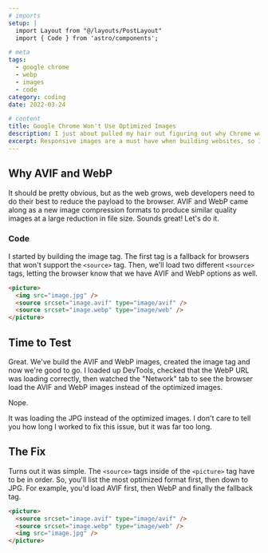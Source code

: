 ```yaml
---
# imports
setup: |
  import Layout from "@/layouts/PostLayout"
  import { Code } from 'astro/components';

# meta
tags:
  - google chrome
  - webp
  - images
  - code
category: coding
date: 2022-03-24

# content
title: Google Chrome Won't Use Optimized Images
description: I just about pulled my hair out figuring out why Chrome wouldn't load WebP or AVIF images when using <srcset>.
excerpt: Responsive images are a must have when building websites, so I decided to generate AVIF and WebP images for use in a <srcset> responsive image tag. However, every time I loaded DevTools, Chrome was defaulting to the standard JPG instead of the optimized image.
---
```


## Why AVIF and WebP

It should be pretty obvious, but as the web grows, web developers need to do their best to reduce the payload to the browser. AVIF and WebP came along as a new image compression formats to produce similar quality images at a large reduction in file size. Sounds great! Let's do it.

### Code

I started by building the image tag. The first tag is a fallback for browsers that won't support the `<source>` tag. Then, we'll load two different `<source>` tags, letting the browser know that we have AVIF and WebP options as well.

```html
<picture>
  <img src="image.jpg" />
  <source srcset="image.avif" type="image/avif" />
  <source srcset="image.webp" type="image/web" />
</picture>
```

## Time to Test

Great. We've build the AVIF and WebP images, created the image tag and now we're good to go. I loaded up DevTools, checked that the WebP URL was loading correctly, then watched the "Network" tab to see the browser load the AVIF and WebP images instead of the optimized images.

Nope.

It was loading the JPG instead of the optimized images. I don't care to tell you how long I worked to fix this issue, but it was far too long.

## The Fix

Turns out it was simple. The `<source>` tags inside of the `<picture>` tag have to be in order. So, you'll list the most optimized format first, then down to JPG. For example, you'd load AVIF first, then WebP and finally the fallback tag.

```html
<picture>
  <source srcset="image.avif" type="image/avif" />
  <source srcset="image.webp" type="image/web" />
  <img src="image.jpg" />
</picture>
```
